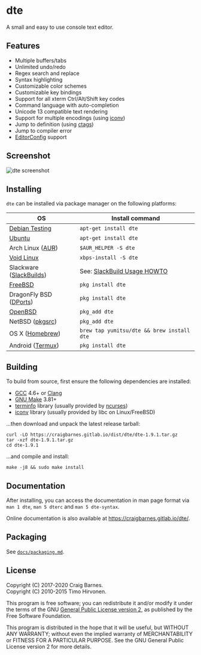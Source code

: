 dte
===

A small and easy to use console text editor.

Features
--------

* Multiple buffers/tabs
* Unlimited undo/redo
* Regex search and replace
* Syntax highlighting
* Customizable color schemes
* Customizable key bindings
* Support for all xterm Ctrl/Alt/Shift key codes
* Command language with auto-completion
* Unicode 13 compatible text rendering
* Support for multiple encodings (using [iconv])
* Jump to definition (using [ctags])
* Jump to compiler error
* [EditorConfig] support

Screenshot
----------

![dte screenshot](https://craigbarnes.gitlab.io/dte/screenshot.png)

Installing
----------

`dte` can be installed via package manager on the following platforms:

| OS                        | Install command                            |
|---------------------------|--------------------------------------------|
| [Debian Testing]          | `apt-get install dte`                      |
| [Ubuntu]                  | `apt-get install dte`                      |
| Arch Linux ([AUR])        | `$AUR_HELPER -S dte`                       |
| [Void Linux]              | `xbps-install -S dte`                      |
| Slackware ([SlackBuilds]) | See: [SlackBuild Usage HOWTO]              |
| [FreeBSD]                 | `pkg install dte`                          |
| DragonFly BSD ([DPorts])  | `pkg install dte`                          |
| [OpenBSD]                 | `pkg_add dte`                              |
| NetBSD ([pkgsrc])         | `pkg_add dte`                              |
| OS X ([Homebrew])         | `brew tap yumitsu/dte && brew install dte` |
| Android ([Termux])        | `pkg install dte`                          |

Building
--------

To build from source, first ensure the following dependencies are
installed:

* [GCC] 4.6+ or [Clang]
* [GNU Make] 3.81+
* [terminfo] library (usually provided by [ncurses])
* [iconv] library (usually provided by libc on Linux/FreeBSD)

...then download and unpack the latest release tarball:

    curl -LO https://craigbarnes.gitlab.io/dist/dte/dte-1.9.1.tar.gz
    tar -xzf dte-1.9.1.tar.gz
    cd dte-1.9.1

...and compile and install:

    make -j8 && sudo make install

Documentation
-------------

After installing, you can access the documentation in man page format
via `man 1 dte`, `man 5 dterc` and `man 5 dte-syntax`.

Online documentation is also available at <https://craigbarnes.gitlab.io/dte/>.

Packaging
---------

See [`docs/packaging.md`](https://gitlab.com/craigbarnes/dte/blob/master/docs/packaging.md).

License
-------

Copyright (C) 2017-2020 Craig Barnes.  
Copyright (C) 2010-2015 Timo Hirvonen.

This program is free software; you can redistribute it and/or modify it
under the terms of the GNU [General Public License version 2], as published
by the Free Software Foundation.

This program is distributed in the hope that it will be useful, but
WITHOUT ANY WARRANTY; without even the implied warranty of
MERCHANTABILITY or FITNESS FOR A PARTICULAR PURPOSE. See the GNU General
Public License version 2 for more details.


[ctags]: https://en.wikipedia.org/wiki/Ctags
[EditorConfig]: https://editorconfig.org/
[GCC]: https://gcc.gnu.org/
[Clang]: https://clang.llvm.org/
[GNU Make]: https://www.gnu.org/software/make/
[ncurses]: https://invisible-island.net/ncurses/
[terminfo]: https://en.wikipedia.org/wiki/Terminfo
[`GNUmakefile`]: https://gitlab.com/craigbarnes/dte/blob/master/GNUmakefile
[iconv]: https://pubs.opengroup.org/onlinepubs/9699919799/basedefs/iconv.h.html
[General Public License version 2]: https://www.gnu.org/licenses/old-licenses/gpl-2.0.html
[Debian Testing]: https://packages.debian.org/testing/dte
[Ubuntu]: https://launchpad.net/ubuntu/+source/dte
[AUR]: https://aur.archlinux.org/packages/dte/
[Void Linux]: https://github.com/void-linux/void-packages/tree/master/srcpkgs/dte
[SlackBuilds]: https://slackbuilds.org/repository/14.2/development/dte/
[SlackBuild Usage HOWTO]: https://slackbuilds.org/howto/
[FreeBSD]: https://svnweb.freebsd.org/ports/head/editors/dte/
[DPorts]: https://gitweb.dragonflybsd.org/dports.git/tree/HEAD:/editors/dte
[OpenBSD]: https://cvsweb.openbsd.org/cgi-bin/cvsweb/ports/editors/dte/
[pkgsrc]: https://pkgsrc.se/editors/dte
[Homebrew]: https://github.com/yumitsu/homebrew-dte
[Termux]: https://github.com/termux/termux-packages/tree/master/packages/dte
